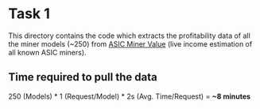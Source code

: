 # Task 1

This directory contains the code which extracts the profitability data of all the miner models (~250) from 
[ASIC Miner Value](https://www.asicminervalue.com) (live income estimation of all known ASIC miners).


## Time required to pull the data

250 (Models) * 1 (Request/Model) * 2s (Avg. Time/Request) = **~8 minutes**
